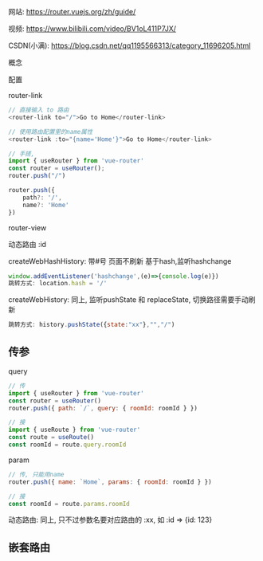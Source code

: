 网站: https://router.vuejs.org/zh/guide/

视频: https://www.bilibili.com/video/BV1oL411P7JX/

CSDN(小满): https://blog.csdn.net/qq1195566313/category_11696205.html

概念

配置

router-link

```javascript
// 直接输入 to 路由
<router-link to="/">Go to Home</router-link>

// 使用路由配置里的name属性
<router-link :to="{name='Home'}">Go to Home</router-link>

// 手搓, 
import { useRouter } from 'vue-router'
const router = useRouter();
router.push("/") 

router.push({
    path?: '/',
    name?: 'Home'
})
```

router-view  

动态路由  :id

createWebHashHistory: 带#号 页面不刷新 基于hash,监听hashchange

```javascript
window.addEventListener('hashchange',(e)=>{console.log(e)})
跳转方式: location.hash = '/'
```

createWebHistory: 同上, 监听pushState 和 replaceState, 切换路径需要手动刷新

```javascript
跳转方式: history.pushState({state:"xx"},"","/")
```

## 传参

query

```javascript
// 传
import { useRouter } from 'vue-router'
const router = useRouter()
router.push({ path: `/`, query: { roomId: roomId } })

// 接
import { useRoute } from 'vue-router'
const route = useRoute()
const roomId = route.query.roomId
```

param

```javascript
// 传, 只能用name
router.push({ name: `Home`, params: { roomId: roomId } })

// 接
const roomId = route.params.roomId
```

动态路由: 同上, 只不过参数名要对应路由的 :xx, 如 :id => {id: 123}

## 嵌套路由
